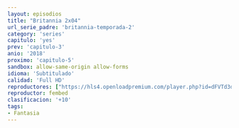 ```yaml
---
layout: episodios
title: "Britannia 2x04"
url_serie_padre: 'britannia-temporada-2'
category: 'series'
capitulo: 'yes'
prev: 'capitulo-3'
anio: '2018'
proximo: 'capitulo-5'
sandbox: allow-same-origin allow-forms
idioma: 'Subtitulado'
calidad: 'Full HD'
reproductores: ["https://hls4.openloadpremium.com/player.php?id=dFVTd3dyMXN5dVJENEh0cUNJN0JuTEEvekkrUlBORTNOc0JKSnh1WWU5ejk2c3FydkpKanBnUUp5aFJ5SldhcCtWbTFycTMyeVFhK0VQVHBNMWFVWkE9PQ&sub=https://sub.cuevana2.io/vtt-sub/sub7/Britannia.S02E04.vtt"]
reproductor: fembed
clasificacion: '+10'
tags:
- Fantasia
---
```












